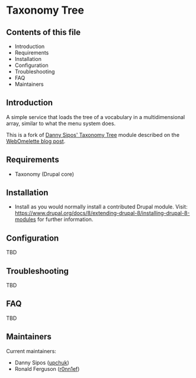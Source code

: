 # Taxonomy Tree

## Contents of this file
* Introduction
* Requirements
* Installation
* Configuration
* Troubleshooting
* FAQ
* Maintainers

## Introduction

A simple service that loads the tree of a vocabulary in a multidimensional array, similar to what the menu system does.

This is a fork of [Danny Sipos' Taxonomy Tree](https://github.com/upchuk/taxonomy_tree) module described on the
[WebOmelette blog post](https://www.webomelette.com/loading-taxonomy-terms-tree-drupal-8).

## Requirements
* Taxonomy (Drupal core)

## Installation

* Install as you would normally install a contributed Drupal module. Visit:
    https://www.drupal.org/docs/8/extending-drupal-8/installing-drupal-8-modules
    for further information.

## Configuration

TBD

## Troubleshooting

TBD

## FAQ

TBD

## Maintainers

Current maintainers:
* Danny Sipos ([upchuk](https://www.drupal.org/u/upchuk))
* Ronald Ferguson ([r0nn1ef](https://www.drupal.org/user/290065))